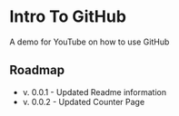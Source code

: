 # Intro To GitHub
A demo for YouTube on how to use GitHub

## Roadmap
* v. 0.0.1 - Updated Readme information
* v. 0.0.2 - Updated Counter Page